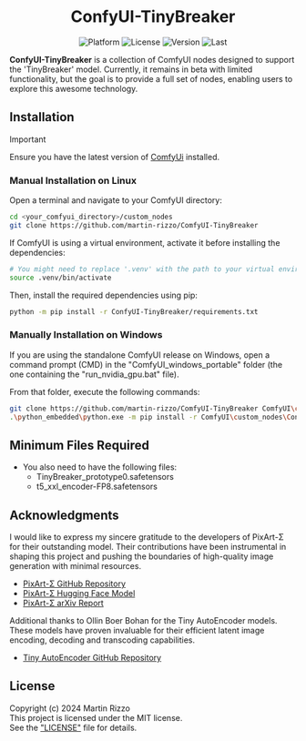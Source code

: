 <div align="center">

# ConfyUI-TinyBreaker

<p>
<img alt="Platform" src="https://img.shields.io/badge/platform-ComfyUI-33F">
<img alt="License"  src="https://img.shields.io/github/license/martin-rizzo/ConfyUI-TinyBreaker?color=11D">
<img alt="Version"  src="https://img.shields.io/github/v/tag/martin-rizzo/ConfyUI-TinyBreaker?label=version">
<img alt="Last"     src="https://img.shields.io/github/last-commit/martin-rizzo/ConfyUI-TinyBreaker?color=33F">
</p>

<!-- Image -->
<!-- ![TinyBreaker Experimental Nodes](./demo_images/nodes.png) -->
</div>

**ConfyUI-TinyBreaker** is a collection of ComfyUI nodes designed to support the 'TinyBreaker' model. Currently, it remains in beta with limited functionality, but the goal is to provide a full set of nodes, enabling users to explore this awesome technology.

## Installation
> [!IMPORTANT]
> Ensure you have the latest version of [ComfyUi](https://github.com/comfyanonymous/ComfyUI) installed.


### Manual Installation on Linux

Open a terminal and navigate to your ComfyUI directory:
```bash
cd <your_comfyui_directory>/custom_nodes
git clone https://github.com/martin-rizzo/ComfyUI-TinyBreaker
```

If ComfyUI is using a virtual environment, activate it before installing the dependencies:
```bash
# You might need to replace '.venv' with the path to your virtual environment
source .venv/bin/activate
```

Then, install the required dependencies using pip:
```bash
python -m pip install -r ConfyUI-TinyBreaker/requirements.txt
```


### Manually Installation on Windows

If you are using the standalone ComfyUI release on Windows, open a command prompt (CMD)
in the "ComfyUI_windows_portable" folder (the one containing the "run_nvidia_gpu.bat" file).

From that folder, execute the following commands:
```bash
git clone https://github.com/martin-rizzo/ComfyUI-TinyBreaker ComfyUI\custom_nodes\ConfyUI-TinyBreaker
.\python_embedded\python.exe -m pip install -r ComfyUI\custom_nodes\ConfyUI-TinyBreaker\requirements.txt
```


## Minimum Files Required

* You also need to have the following files:
  * TinyBreaker_prototype0.safetensors
  * t5_xxl_encoder-FP8.safetensors


## Acknowledgments

I would like to express my sincere gratitude to the developers of PixArt-Σ for their outstanding model. Their contributions have been instrumental in shaping this project and pushing the boundaries of high-quality image generation with minimal resources.

  * [PixArt-Σ GitHub Repository](https://github.com/PixArt-alpha/PixArt-sigma)
  * [PixArt-Σ Hugging Face Model](https://huggingface.co/PixArt-alpha/PixArt-Sigma-XL-2-1024-MS)
  * [PixArt-Σ arXiv Report](https://arxiv.org/abs/2403.04692)

Additional thanks to Ollin Boer Bohan for the Tiny AutoEncoder models. These models have proven invaluable for their efficient latent image encoding, decoding and transcoding capabilities.

  * [Tiny AutoEncoder GitHub Repository](https://github.com/madebyollin/taesd)
  

## License

Copyright (c) 2024 Martin Rizzo  
This project is licensed under the MIT license.  
See the ["LICENSE"](LICENSE) file for details.
  
